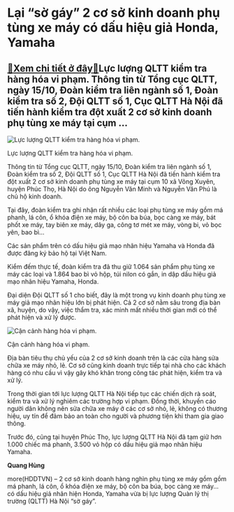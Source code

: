 Lại “sờ gáy” 2 cơ sở kinh doanh phụ tùng xe máy có dấu hiệu giả Honda, Yamaha
=============================================================================

[:gift:Xem chi tiết ở đây:gift:](https://hddtvn.com/lai-so-gay-2-co-so-kinh-doanh-phu-tung-xe-may-co-dau-hieu-gia-honda-yamaha/)Lực lượng QLTT kiểm tra hàng hóa vi phạm. Thông tin từ Tổng cục QLTT, ngày 15/10, Đoàn kiểm tra liên ngành số 1, Đoàn kiểm tra số 2, Đội QLTT số 1, Cục QLTT Hà Nội đã tiến hành kiểm tra đột xuất 2 cơ sở kinh doanh phụ tùng xe máy tại cụm …
-----------------------------------------------------------------------------------------------------------------------------------------------------------------------------------------------------------------------------------------------





![Lực lượng QLTT kiểm tra hàng hóa vi phạm.](https://hddtvn.com/wp-content/uploads/2021/01/1941_z2128519505424_ca684da82452a448a4bc4e9de4667d15.jpg "Lực lượng QLTT kiểm tra hàng hóa vi phạm.")


Lực lượng QLTT kiểm tra hàng hóa vi phạm.



Thông tin từ Tổng cục QLTT, ngày 15/10, Đoàn kiểm tra liên ngành số 1, Đoàn kiểm tra số 2, Đội QLTT số 1, Cục QLTT Hà Nội đã tiến hành kiểm tra đột xuất 2 cơ sở kinh doanh phụ tùng xe máy tại cụm 10 xã Võng Xuyên, huyện Phúc Thọ, Hà Nội do ông Nguyễn Văn Minh và Nguyễn Văn Phú là chủ hộ kinh doanh.


Tại đây, đoàn kiểm tra ghi nhận rất nhiều các loại phụ tùng xe máy gồm má phanh, lá côn, ổ khóa điện xe máy, bộ côn ba búa, bọc càng xe máy, bát phốt xe máy, tay biên xe máy, dây ga, công tơ mét xe máy, vòng bi, vỏ bọc yên, bao bì…


Các sản phẩm trên có dấu hiệu giả mạo nhãn hiệu Yamaha và Honda đã được đăng ký bảo hộ tại Việt Nam.


Kiểm đếm thực tế, đoàn kiểm tra đã thu giữ 1.064 sản phẩm phụ tùng xe máy các loại và 1.864 bao bì vỏ hộp, túi nilon có gắn, in dập dấu hiệu giả mạo nhãn hiệu Yamaha, Honda.


Đại diện Đội QLTT số 1 cho biết, đây là một trong vụ kinh doanh phụ tùng xe máy giả mạo nhãn hiệu lớn bị phát hiện. Cả 2 cơ sở nằm sâu trong địa bàn xã, huyện, do vậy, việc thẩm tra, xác minh mất nhiều thời gian mới có thể phát hiện và xử lý được.





![Cận cảnh hàng hóa vi phạm.](https://hddtvn.com/wp-content/uploads/2021/01/1943_z2128519908506_ab7b35e717b5a05ec6c6f112d82007aa.jpg "Cận cảnh hàng hóa vi phạm.")


Cận cảnh hàng hóa vi phạm.



Địa bàn tiêu thụ chủ yếu của 2 cơ sở kinh doanh trên là các cửa hàng sửa chữa xe máy nhỏ, lẻ. Cơ sở cũng kinh doanh trực tiếp tại nhà cho các khách hàng có nhu cầu vì vậy gây khó khăn trong công tác phát hiện, kiểm tra và xử lý.


Trong thời gian tới lực lượng QLTT Hà Nội tiếp tục các chiến dịch rà soát, kiểm tra và xử lý nghiêm các trường hợp vi phạm. Đồng thời, khuyến cáo người dân không nên sửa chữa xe máy ở các cơ sở nhỏ, lẻ, không có thương hiệu, uy tín để đảm bảo an toàn cho người và phương tiện khi tham gia giao thông.


Trước đó, cũng tại huyện Phúc Thọ, lực lượng QLTT Hà Nội đã tạm giữ hơn 1.000 chiếc má phanh, 3.500 vỏ hộp có dấu hiệu giả mạo nhãn hiệu Yamaha.




**Quang Hùng**



more(HDDTVN) – 2 cơ sở kinh doanh hàng nghìn phụ tùng xe máy gồm gồm má phanh, lá côn, ổ khóa điện xe máy, bộ côn ba búa, bọc càng xe máy… có dấu hiệu giả nhãn hiện Honda, Yamaha vừa bị lực lượng Quàn lý thị trường (QLTT) Hà Nội “sờ gáy”.

